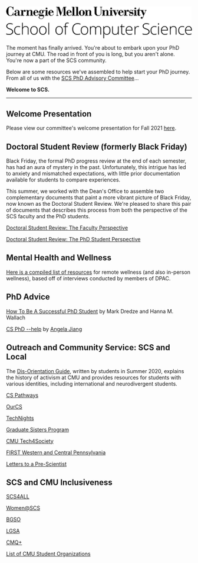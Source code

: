 ![Carnegie Mellon University School of Computer Science logo](https://raw.githubusercontent.com/scs-phd-deans-committee/welcome-to-scs/master/img/test.png)

The moment has finally arrived. You're about to embark upon your PhD journey at CMU. The road in front of you is long, but you aren't alone. You're now a part of the SCS community.

Below are some resources we've assembled to help start your PhD journey. From all of us with the [SCS PhD Advisory Committee](https://scs-phd-deans-committee.github.io/)...

**Welcome to SCS.**

---

<!-- ## Welcome Video

_Link to Advisory Committee video/slide_: **TBD** -->

## Welcome Presentation

Please view our committee's welcome presentation for Fall 2021 [here](https://docs.google.com/presentation/d/1kdw6jBkveoo_lUtXH998ViOGFlyZ-7jJS75JLKtZbPc/edit?usp=sharing).

## Doctoral Student Review (formerly Black Friday)

Black Friday, the formal PhD progress review at the end of each semester, has had an aura of mystery in the past. Unfortunately, this intrigue has led to anxiety and mismatched expectations, with little prior documentation available for students to compare experiences.

This summer, we worked with the Dean's Office to assemble two complementary documents that paint a more vibrant picture of Black Friday, now known as the Doctoral Student Review. We're pleased to share this pair of documents that describes this process from both the perspective of the SCS faculty and the PhD students.

[Doctoral Student Review: The Faculty Perspective](https://docs.google.com/document/d/1GNv1ga1NFKMc4Io3jGC0KelXNtJLYIF8ijjUw4rfOZc/edit?usp=sharing)

[Doctoral Student Review: The PhD Student Perspective](https://docs.google.com/document/d/10bUC9IWqOcxheZodstNrPAkL7FS3YuB2FMXwE3DNnxU/edit?usp=sharing)

## Mental Health and Wellness

[Here is a compiled list of resources](https://scs-phd-deans-committee.github.io/wellness-writeup.html) for remote wellness (and also in-person wellness), based off of interviews conducted by members of DPAC.

## PhD Advice
[How To Be A Successful PhD Student](https://drive.google.com/file/d/1ED3XszZSZS-XOhIxXqrh0se2MvBkK_fy/view?usp=sharing) by Mark Dredze and Hanna M. Wallach

[CS PhD --help](https://phdadvice.carrd.co/) by [Angela Jiang](https://angelajiang.carrd.co/)

## Outreach and Community Service: SCS and Local

The [Dis-Orientation Guide](https://www.cmuagainstice.com/dis-orientation-guide), written by students in Summer 2020, explains the history of activism at CMU and provides resources for students with various identities, including international and neurodivergent students.

[CS Pathways](https://www.cs.cmu.edu/cs-pathways)

[OurCS](https://www.cmu.edu/cs/ourcs/)

[TechNights](https://www.cmu.edu/scs/technights/index.html)

[Graduate Sisters Program](https://www.women.cs.cmu.edu/graduate-sisters-program/)

[CMU Tech4Society](http://www.tech4society.group/)

[FIRST Western and Central Pennsylvania](http://firstwcpa.org/)

[Letters to a Pre-Scientist](https://www.prescientist.org/)

## SCS and CMU Inclusiveness

[SCS4ALL](https://www.scs4all.cs.cmu.edu/)

[Women@SCS](https://www.women.cs.cmu.edu/)

[BGSO](http://cmubgso.weebly.com/)

[LGSA](https://thebridge.cmu.edu/organization/lgsa)

[CMQ+](https://cmqplus.weebly.com/)

[List of CMU Student Organizations](https://www.cmu.edu/student-diversity/student-resources/student-groups.html)
